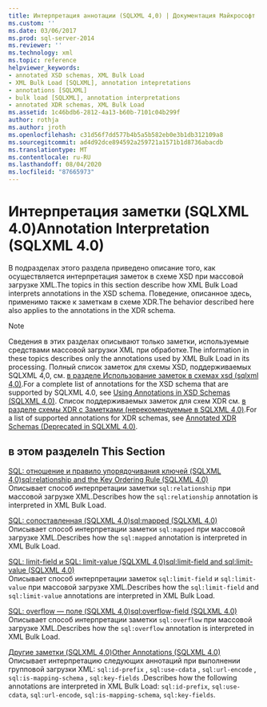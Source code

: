 ```yaml
---
title: Интерпретация аннотации (SQLXML 4,0) | Документация Майкрософт
ms.custom: ''
ms.date: 03/06/2017
ms.prod: sql-server-2014
ms.reviewer: ''
ms.technology: xml
ms.topic: reference
helpviewer_keywords:
- annotated XSD schemas, XML Bulk Load
- XML Bulk Load [SQLXML], annotation intepretations
- annotations [SQLXML]
- bulk load [SQLXML], annotation interpretations
- annotated XDR schemas, XML Bulk Load
ms.assetid: 1c46bdb6-2812-4a13-b60b-7101c04b299f
author: rothja
ms.author: jroth
ms.openlocfilehash: c31d56f7dd577b4b5a5b582eb0e3b1db312109a8
ms.sourcegitcommit: ad4d92dce894592a259721a1571b1d8736abacdb
ms.translationtype: MT
ms.contentlocale: ru-RU
ms.lasthandoff: 08/04/2020
ms.locfileid: "87665973"
---
```

# <a name="annotation-interpretation-sqlxml-40"></a><span data-ttu-id="82b74-102">Интерпретация заметки (SQLXML 4.0)</span><span class="sxs-lookup"><span data-stu-id="82b74-102">Annotation Interpretation (SQLXML 4.0)</span></span>
  <span data-ttu-id="82b74-103">В подразделах этого раздела приведено описание того, как осуществляется интерпретация заметок в схеме XSD при массовой загрузке XML.</span><span class="sxs-lookup"><span data-stu-id="82b74-103">The topics in this section describe how XML Bulk Load interprets annotations in the XSD schema.</span></span> <span data-ttu-id="82b74-104">Поведение, описанное здесь, применимо также к заметкам в схеме XDR.</span><span class="sxs-lookup"><span data-stu-id="82b74-104">The behavior described here also applies to the annotations in the XDR schema.</span></span>  
  
> [!NOTE]  
>  <span data-ttu-id="82b74-105">Сведения в этих разделах описывают только заметки, используемые средствами массовой загрузки XML при обработке.</span><span class="sxs-lookup"><span data-stu-id="82b74-105">The information in these topics describes only the annotations used by XML Bulk Load in its processing.</span></span> <span data-ttu-id="82b74-106">Полный список заметок для схемы XSD, поддерживаемых SQLXML 4,0, см. [в разделе Использование заметок в схемах xsd &#40;sqlxml 4,0&#41;](../../sqlxml-annotated-xsd-schemas-using/using-annotations-in-xsd-schemas-sqlxml-4-0.md).</span><span class="sxs-lookup"><span data-stu-id="82b74-106">For a complete list of annotations for the XSD schema that are supported by SQLXML 4.0, see [Using Annotations in XSD Schemas &#40;SQLXML 4.0&#41;](../../sqlxml-annotated-xsd-schemas-using/using-annotations-in-xsd-schemas-sqlxml-4-0.md).</span></span> <span data-ttu-id="82b74-107">Список поддерживаемых заметок для схем XDR см. [в разделе схемы XDR с Заметками &#40;нерекомендуемые в SQLXML 4,0&#41;](../../sqlxml/annotated-xsd-schemas/annotated-xdr-schemas-deprecated-in-sqlxml-4-0.md).</span><span class="sxs-lookup"><span data-stu-id="82b74-107">For a list of supported annotations for XDR schemas, see [Annotated XDR Schemas &#40;Deprecated in SQLXML 4.0&#41;](../../sqlxml/annotated-xsd-schemas/annotated-xdr-schemas-deprecated-in-sqlxml-4-0.md).</span></span>  
  
## <a name="in-this-section"></a><span data-ttu-id="82b74-108">в этом разделе</span><span class="sxs-lookup"><span data-stu-id="82b74-108">In This Section</span></span>  
 [<span data-ttu-id="82b74-109">SQL: отношение и правило упорядочивания ключей &#40;SQLXML 4,0&#41;</span><span class="sxs-lookup"><span data-stu-id="82b74-109">sql:relationship and the Key Ordering Rule &#40;SQLXML 4.0&#41;</span></span>](annotation-interpretation-sql-relationship-and-key-ordering-rule.md)  
 <span data-ttu-id="82b74-110">Описывает способ интерпретации заметки `sql:relationship` при массовой загрузке XML.</span><span class="sxs-lookup"><span data-stu-id="82b74-110">Describes how the `sql:relationship` annotation is interpreted in XML Bulk Load.</span></span>  
  
 [<span data-ttu-id="82b74-111">SQL: сопоставленная &#40;SQLXML 4,0&#41;</span><span class="sxs-lookup"><span data-stu-id="82b74-111">sql:mapped &#40;SQLXML 4.0&#41;</span></span>](annotation-interpretation-sql-mapped.md)  
 <span data-ttu-id="82b74-112">Описывает способ интерпретации заметки `sql:mapped` при массовой загрузке XML.</span><span class="sxs-lookup"><span data-stu-id="82b74-112">Describes how the `sql:mapped` annotation is interpreted in XML Bulk Load.</span></span>  
  
 [<span data-ttu-id="82b74-113">SQL: limit-field и SQL: limit-value &#40;SQLXML 4,0&#41;</span><span class="sxs-lookup"><span data-stu-id="82b74-113">sql:limit-field and sql:limit-value &#40;SQLXML 4.0&#41;</span></span>](annotation-interpretation-sql-limit-field-and-sql-limit-value.md)  
 <span data-ttu-id="82b74-114">Описывает способ интерпретации заметок `sql:limit-field` и `sql:limit-value` при массовой загрузке XML.</span><span class="sxs-lookup"><span data-stu-id="82b74-114">Describes how the `sql:limit-field` and `sql:limit-value` annotations are interpreted in XML Bulk Load.</span></span>  
  
 [<span data-ttu-id="82b74-115">SQL: overflow — поле &#40;SQLXML 4,0&#41;</span><span class="sxs-lookup"><span data-stu-id="82b74-115">sql:overflow-field &#40;SQLXML 4.0&#41;</span></span>](annotation-interpretation-sql-overflow-field.md)  
 <span data-ttu-id="82b74-116">Описывает способ интерпретации заметки `sql:overflow` при массовой загрузке XML.</span><span class="sxs-lookup"><span data-stu-id="82b74-116">Describes how the `sql:overflow` annotation is interpreted in XML Bulk Load.</span></span>  
  
 [<span data-ttu-id="82b74-117">Другие заметки &#40;SQLXML 4,0&#41;</span><span class="sxs-lookup"><span data-stu-id="82b74-117">Other Annotations &#40;SQLXML 4.0&#41;</span></span>](annotation-interpretation-other-annotations.md)  
 <span data-ttu-id="82b74-118">Описывает интерпретацию следующих аннотаций при выполнении групповой загрузки XML: `sql:id-prefix` , `sql:use-cdata` , `sql:url-encode` , `sql:is-mapping-schema` , `sql:key-fields` .</span><span class="sxs-lookup"><span data-stu-id="82b74-118">Describes how the following annotations are interpreted in XML Bulk Load: `sql:id-prefix`, `sql:use-cdata`, `sql:url-encode`, `sql:is-mapping-schema`, `sql:key-fields`.</span></span>  
  
  
